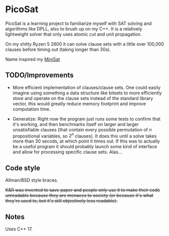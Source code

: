 # PicoSat

PicoSat is a learning project to familiarize myself with SAT solving and algorithms like DPLL, also to brush up on my C++. It is a relatively lightweight solver that only uses atomic cut and unit propagation.

On my shitty Ryzen 5 2600 it can solve clause sets with a little over 100,000 clauses before timing out (taking longer than 30s).

Name inspired my [MiniSat](http://minisat.se/)

## TODO/Improvements

- More efficient implementation of clauses/clause sets. One could easily imagine using something a data structure like bitsets to more efficiently store and operate on the clause sets instead of the standard library vector, this would greatly reduce memory footprint and improve computation time.

- Generalize:
  Right now the program just runs some tests to confirm that it's working, and then benchmarks itself on larger and larger unsatisfiable clauses (that contain every possible permutation of *n* propositional variables, so $2^n$ clauses). It does this until a solve takes more than 30 secods, at which point it times out. If this was to actually be a useful program it should probably launch some kind of interface and allow for processing specific clause sets. Alas...

## Code style

Allman/BSD style braces.

~~K&R was invented to save paper and people only use it to make their code unreadable because they are  menaces to society (or because it's what they're used to, but it's still objectively less readable).~~

## Notes

Uses C++ 17.
